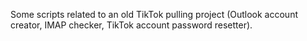 Some scripts related to an old TikTok pulling project (Outlook account creator, IMAP checker, TikTok account password resetter).
